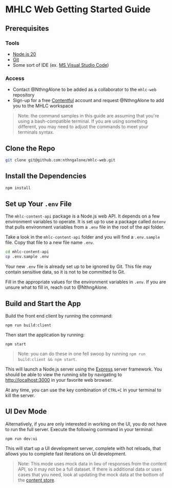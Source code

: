 # MHLC Web Getting Started Guide

## Prerequisites

### Tools

- [Node.js 20](https://nodejs.org/en)
- [Git](https://git-scm.com/)
- Some sort of IDE (ex. [MS Visual Studio Code](https://code.visualstudio.com/))

### Access

- Contact @NthngAlone to be added as a collaborator to the `mhlc-web` repository
- Sign-up for a free [Contentful](https://www.contentful.com) account and request @NthngAlone to add you to the MHLC workspace

> Note: the command samples in this guide are assuming that you're using a bash-compatible terminal.  If you are using something different, you may need to adjust the commands to meet your terminals syntax.

## Clone the Repo

```bash
git clone git@github.com:nthngalone/mhlc-web.git
```

## Install the Dependencies

```bash
npm install
```

## Set up Your `.env` File

The `mhlc-content-api` package is a Node.js web API.  It depends on a few environment variables to operate.  It is set up to use a package called `dotenv` that pulls environment variables from a `.env` file in the root of the api folder.

Take a look in the `mhlc-content-api` folder and you will find a `.env.sample` file.  Copy that file to a new file name `.env`.

```bash
cd mhlc-content-api
cp .env.sample .env
```

Your new `.env` file is already set up to be ignored by Git.  This file may contain sensitive data, so it is not to be committed to Git.

Fill in the appropriate values for the environment variables in `.env`.  If you are unsure what to fill in, reach out to @NthngAlone.

## Build and Start the App

Build the front end client by running the command:

```
npm run build:client
```

Then start the application by running:

```
npm start
```

> Note: you can do these in one fell swoop by running `npm run build:client && npm start`.

This will launch a Node.js server using the [Express](https://expressjs.com/) server framework.  You should be able to view the running site by navigating to <http://localhost:3000> in your favorite web browser.

At any time, you can use the key combination of `CTRL+C` in your terminal to kill the server.

## UI Dev Mode

Alternatively, if you are only interested in working on the UI, you do not have to run the full server.  Execute the following command in your terminal:

```
npm run dev:ui
```

This will start up a UI development server, complete with hot reloads, that allows you to complete fast iterations on UI development.

> Note: This mode uses mock data in lieu of responses from the content API, so it may not be a full dataset.  If there is additional data or uses cases that you need, look at updating the mock data at the bottom of the [content store](./mhlc-ui/src/store/content.js).
